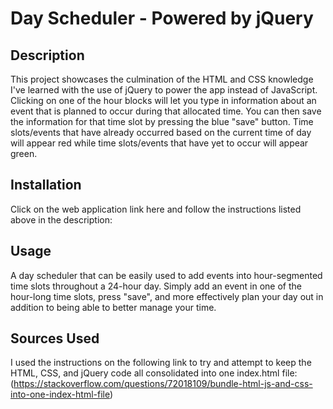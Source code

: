# Day Scheduler - Powered by jQuery

## Description
This project showcases the culmination of the HTML and CSS knowledge I've learned with the use of jQuery to power the app instead of JavaScript. Clicking on one of the hour blocks will let you type in information about an event that is planned to occur during that allocated time. You can then save the information for that time slot by pressing the blue "save" button. Time slots/events that have already occurred based on the current time of day will appear red while time slots/events that have yet to occur will appear green.

## Installation
Click on the web application link here and follow the instructions listed above in the description: 

## Usage
A day scheduler that can be easily used to add events into hour-segmented time slots throughout a 24-hour day. Simply add an event in one of the hour-long time slots, press "save", and more effectively plan your day out in addition to being able to better manage your time.

## Sources Used

I used the instructions on the following link to try and attempt to keep the HTML, CSS, and jQuery code all consolidated into one index.html file: (https://stackoverflow.com/questions/72018109/bundle-html-js-and-css-into-one-index-html-file)

